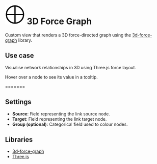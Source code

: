 # ![](icon.svg) 3D Force Graph

Custom view that renders a 3D force-directed graph using the [3d-force-graph](https://github.com/vasturiano/3d-force-graph) library.

## Use case

Visualise network relationships in 3D using Three.js force layout.

Hover over a node to see its value in a tooltip.

=======

## Settings

 - **Source**: Field representing the link source node.
 - **Target**: Field representing the link target node.
 - **Group (optional)**: Categorical field used to colour nodes.


## Libraries
 - [3d-force-graph](https://github.com/vasturiano/3d-force-graph)
 - [Three.js](https://threejs.org/)
